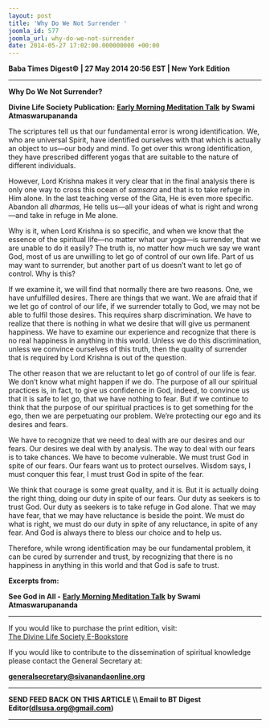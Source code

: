 ```yaml
---
layout: post
title: 'Why Do We Not Surrender '
joomla_id: 577
joomla_url: why-do-we-not-surrender
date: 2014-05-27 17:02:00.000000000 +00:00
---
```

  







**Baba Times Digest© | 27 May 2014 20:56 EST | New York Edition**



* * *  

**Why Do We Not Surrender?**

**Divine Life Society Publication:** [**Early Morning Meditation Talk**](http://www.dlshq.org/messages/surrender.htm) **by Swami Atmaswarupananda**

The scriptures tell us that our fundamental error is wrong identification. We, who are universal Spirit, have identified ourselves with that which is actually an object to us—our body and mind. To get over this wrong identification, they have prescribed different yogas that are suitable to the nature of different individuals.

However, Lord Krishna makes it very clear that in the final analysis there is only one way to cross this ocean of _samsara_ and that is to take refuge in Him alone. In the last teaching verse of the Gita, He is even more specific. Abandon all _dharmas,_ He tells us—all your ideas of what is right and wrong—and take in refuge in Me alone.

Why is it, when Lord Krishna is so specific, and when we know that the essence of the spiritual life—no matter what our yoga—is surrender, that we are unable to do it easily? The truth is, no matter how much we say we want God, most of us are unwilling to let go of control of our own life. Part of us may want to surrender, but another part of us doesn’t want to let go of control. Why is this?

If we examine it, we will find that normally there are two reasons. One, we have unfulfilled desires. There are things that we want. We are afraid that if we let go of control of our life, if we surrender totally to God, we may not be able to fulfil those desires. This requires sharp discrimination. We have to realize that there is nothing in what we desire that will give us permanent happiness. We have to examine our experience and recognize that there is no real happiness in anything in this world. Unless we do this discrimination, unless we convince ourselves of this truth, then the quality of surrender that is required by Lord Krishna is out of the question.

The other reason that we are reluctant to let go of control of our life is fear. We don’t know what might happen if we do. The purpose of all our spiritual practices is, in fact, to give us confidence in God, indeed, to convince us that it is safe to let go, that we have nothing to fear. But if we continue to think that the purpose of our spiritual practices is to get something for the ego, then we are perpetuating our problem. We’re protecting our ego and its desires and fears.

We have to recognize that we need to deal with are our desires and our fears. Our desires we deal with by analysis. The way to deal with our fears is to take chances. We have to become vulnerable. We must trust God in spite of our fears. Our fears want us to protect ourselves. Wisdom says, I must conquer this fear, I must trust God in spite of the fear.

We think that courage is some great quality, and it is. But it is actually doing the right thing, doing our duty in spite of our fears. Our duty as seekers is to trust God. Our duty as seekers is to take refuge in God alone. That we may have fear, that we may have reluctance is beside the point. We must do what is right, we must do our duty in spite of any reluctance, in spite of any fear. And God is always there to bless our choice and to help us.

Therefore, while wrong identification may be our fundamental problem, it can be cured by surrender and trust, by recognizing that there is no happiness in anything in this world and that God is safe to trust.

**Excerpts from:**

**See God in All -** [**Early Morning Meditation Talk**](http://www.dlshq.org/messages/surrender.htm) **by Swami Atmaswarupananda**



* * *  












If you would like to purchase the print edition, visit:   
[The Divine Life Society E-Bookstore](http://www.dlshq.org/download/download.htm)

If you would like to contribute to the dissemination of spiritual knowledge please contact the General Secretary at:

[**generalsecretary@sivanandaonline.org**](mailto:generalsecretary@sivanandaonline.org?subject=Contribution%20to%20Dissemination%20of%20Spiritual%20Knowledge)

* * *

**SEND FEED BACK ON THIS ARTICLE \\\ Email to BT Digest Editor[](mailto:dlsusa.org@gmail.com?subject=DLS%20Posts)(dlsusa.org@gmail.com)**

* * *

  
